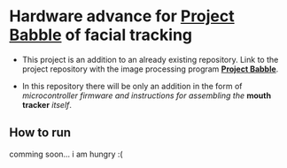 # Hardware advance for [Project Babble](https://github.com/SummerSigh/ProjectBabble) of facial tracking

- This project is an addition to an already existing repository. Link to the project repository with the image processing program [**Project Babble**](https://github.com/SummerSigh/ProjectBabble).

- In this repository there will be only an addition in the form of *microcontroller firmware and instructions for assembling the* **mouth tracker** *itself*.

## How to run
comming soon... i am hungry :(